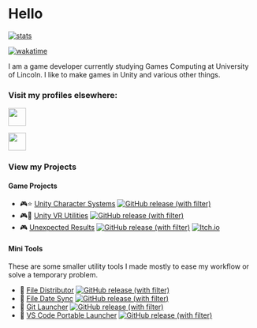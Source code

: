 # Hello

[![stats](https://github-readme-stats-delta-woad.vercel.app/api/top-langs/?username=loganator956&layout=donut&langs_count=6&theme=transparent)](https://github.com/anuraghazra/github-readme-stats)

[![wakatime](https://wakatime.com/badge/user/5afe299e-7223-4772-b60d-a7e0c5c8881b.svg)](https://wakatime.com/@5afe299e-7223-4772-b60d-a7e0c5c8881b)

I am a game developer currently studying Games Computing at University of Lincoln. I like to make games in Unity and various other things. 

### Visit my profiles elsewhere:

<a href="https://namesnotsteve.itch.io"><img src="https://static.itch.io/images/logo-white-new.svg" height="36"/></a>

<a href="https://www.freecodecamp.org/fcc54608d7e-b293-40fb-ba09-ac45be223b8c"><img src="https://design-style-guide.freecodecamp.org/downloads/fcc_primary_large.svg" height="36"/></a>

### View my Projects

#### Game Projects

- 🎮⭐ [Unity Character Systems](https://github.com/loganator956/Character-Systems) [![GitHub release (with filter)](https://img.shields.io/github/v/release/loganator956/Character-Systems)](https://github.com/loganator956/Character-Systems/releases/latest)
- 🎮🚧 [Unity VR Utilities](https://github.com/loganator956/unity-vr-utilities) [![GitHub release (with filter)](https://img.shields.io/github/v/release/loganator956/unity-vr-utilities)](https://github.com/loganator956/unity-vr-utilities/releases/latest)
- 🎮 [Unexpected Results](https://github.com/loganator956/unexpected-results) [![GitHub release (with filter)](https://img.shields.io/github/v/release/loganator956/unexpected-results)](https://github.com/loganator956/unexpected-results/releases/latest) [![Itch.io](https://img.shields.io/badge/Itch-%23FF0B34.svg?style=for-the-badge&logo=Itch.io&logoColor=white)](https://tortoisesystem.itch.io/unexpected-results)

#### Mini Tools

These are some smaller utility tools I made mostly to ease my workflow or solve a temporary problem.

- 🔨 [File Distributor](https://github.com/loganator956/file-distributor) [![GitHub release (with filter)](https://img.shields.io/github/v/release/loganator956/file-distributor)](https://github.com/loganator956/file-distributor/releases/latest)
- 🔨 [File Date Sync](https://github.com/loganator956/filedatesync) [![GitHub release (with filter)](https://img.shields.io/github/v/release/loganator956/filedatesync)](https://github.com/loganator956/filedatesync/releases/latest)
- 🔨 [Git Launcher](https://github.com/loganator956/git-launcher) [![GitHub release (with filter)](https://img.shields.io/github/v/release/loganator956/git-launcher)](https://github.com/loganator956/git-launcher/releases/latest)
- 🔨 [VS Code Portable Launcher](https://github.com/loganator956/code-launcher) [![GitHub release (with filter)](https://img.shields.io/github/v/release/loganator956/code-launcher)](https://github.com/loganator956/code-launcher/releases/latest)

